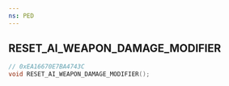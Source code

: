 ```yaml
---
ns: PED
---
```

## RESET_AI_WEAPON_DAMAGE_MODIFIER

```c
// 0xEA16670E7BA4743C
void RESET_AI_WEAPON_DAMAGE_MODIFIER();
```

